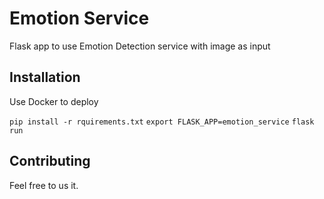 # Emotion Service
Flask app to use Emotion Detection service with image as input

## Installation
Use Docker to deploy

`pip install -r rquirements.txt`
`export FLASK_APP=emotion_service`
`flask run`

## Contributing
Feel free to us it.